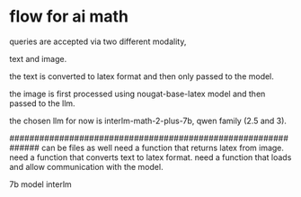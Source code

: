 # flow for ai math


queries are accepted via two different modality, 

text and image. 

the text is converted to latex format and then only passed to the model. 

the image is first processed using nougat-base-latex model and then passed to the llm.


the chosen llm for now is interlm-math-2-plus-7b, qwen family (2.5 and 3).



##############################################################
    can be files as well
    need a function that returns latex from image.
    need a function that converts text to latex format. 
    need a function that loads and allow communication with the model. 


7b model interlm
